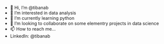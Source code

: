 - 👋 Hi, I’m @tibanab
- 👀 I’m interested in data analysis
- 🌱 I’m currently learning python
- 💞️ I’m looking to collaborate on some elementry projects in data science
- 📫 How to reach me... 
- LinkedIn: @tibanab

<!---
tibanab/tibanab is a ✨ special ✨ repository because its `README.md` (this file) appears on your GitHub profile.
You can click the Preview link to take a look at your changes.
--->
